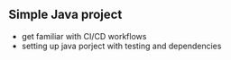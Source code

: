 ## Simple Java project
- get familiar with CI/CD workflows
- setting up java porject with testing and dependencies
